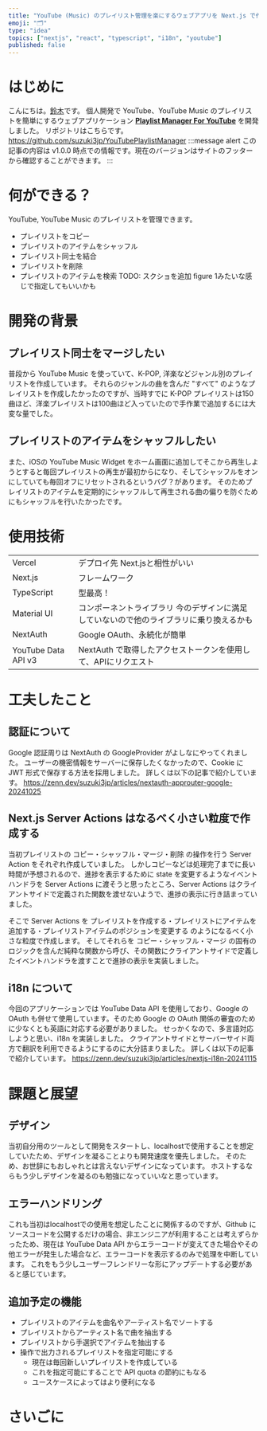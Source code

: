 ```yaml
---
title: "YouTube (Music) のプレイリスト管理を楽にするウェブアプリを Next.js で作った"
emoji: "🗂"
type: "idea"
topics: ["nextjs", "react", "typescript", "i18n", "youtube"]
published: false
---
```

# はじめに
こんにちは。[鈴木](https://github.com/suzuki3jp)です。
個人開発で YouTube、YouTube Music のプレイリストを簡単にするウェブアプリケーション [**Playlist Manager For YouTube**](https://pmfy.suzuki3.jp) を開発しました。
リポジトリはこちらです。
https://github.com/suzuki3jp/YouTubePlaylistManager
:::message alert
この記事の内容は v1.0.0 時点での情報です。現在のバージョンはサイトのフッターから確認することができます。
:::

# 何ができる？
YouTube, YouTube Music のプレイリストを管理できます。
- プレイリストをコピー
- プレイリストのアイテムをシャッフル
- プレイリスト同士を結合
- プレイリストを削除
- プレイリストのアイテムを検索
TODO: スクショを追加 figure 1みたいな感じで指定してもいいかも

# 開発の背景
## プレイリスト同士をマージしたい
普段から YouTube Music を使っていて、K-POP, 洋楽などジャンル別のプレイリストを作成しています。
それらのジャンルの曲を含んだ "すべて" のようなプレイリストを作成したかったのですが、当時すでに K-POP プレイリストは150曲ほど、洋楽プレイリストは100曲ほど入っていたので手作業で追加するには大変な量でした。
## プレイリストのアイテムをシャッフルしたい
また、iOSの YouTube Music Widget をホーム画面に追加してそこから再生しようとすると毎回プレイリストの再生が最初からになり、そしてシャッフルをオンにしていても毎回オフにリセットされるというバグ？があります。
そのためプレイリストのアイテムを定期的にシャッフルして再生される曲の偏りを防ぐためにもシャッフルを行いたかったです。

# 使用技術
|  |  |
| ---- | ---- |
| Vercel | デプロイ先 Next.jsと相性がいい |
| Next.js | フレームワーク |
| TypeScript | 型最高！ |
| Material UI | コンポーネントライブラリ 今のデザインに満足していないので他のライブラリに乗り換えるかも |
| NextAuth | Google OAuth、永続化が簡単 |
| YouTube Data API v3 | NextAuth で取得したアクセストークンを使用して、APIにリクエスト |

# 工夫したこと
## 認証について
Google 認証周りは NextAuth の GoogleProvider がよしなにやってくれました。
ユーザーの機密情報をサーバーに保存したくなかったので、Cookie に JWT 形式で保存する方法を採用しました。
詳しくは以下の記事で紹介しています。
https://zenn.dev/suzuki3jp/articles/nextauth-approuter-google-20241025

##  Next.js Server Actions はなるべく小さい粒度で作成する
当初プレイリストの コピー・シャッフル・マージ・削除 の操作を行う Server Action をそれぞれ作成していました。
しかしコピーなどは処理完了までに長い時間が予想されるので、進捗を表示するために state を変更するようなイベントハンドラを Server Actions に渡そうと思ったところ、Server Actions はクライアントサイドで定義された関数を渡せないようで、進捗の表示に行き詰まっていました。

そこで Server Actions を プレイリストを作成する・プレイリストにアイテムを追加する・プレイリストアイテムのポジションを変更する のようになるべく小さな粒度で作成します。
そしてそれらを コピー・シャッフル・マージ の固有のロジックを含んだ純粋な関数から呼び、その関数にクライアントサイドで定義したイベントハンドラを渡すことで進捗の表示を実装しました。

## i18n について
今回のアプリケーションでは YouTube Data API を使用しており、Google の OAuth も併せて使用しています。そのため Google の OAuth 関係の審査のために少なくとも英語に対応する必要がありました。
せっかくなので、多言語対応しようと思い、i18n を実装しました。
クライアントサイドとサーバーサイド両方で翻訳を利用できるようにするのに大分詰まりました。
詳しくは以下の記事で紹介しています。
https://zenn.dev/suzuki3jp/articles/nextjs-i18n-20241115

# 課題と展望
## デザイン
当初自分用のツールとして開発をスタートし、localhostで使用することを想定していたため、デザインを凝ることよりも開発速度を優先しました。
そのため、お世辞にもおしゃれとは言えないデザインになっています。
ホストするならもう少しデザインを凝るのも勉強になっていいなと思っています。

## エラーハンドリング
これも当初はlocalhostでの使用を想定したことに関係するのですが、Github にソースコードを公開するだけの場合、非エンジニアが利用することは考えずらかったため、現在は YouTube Data API からエラーコードが変えてきた場合やその他エラーが発生した場合など、エラーコードを表示するのみで処理を中断しています。
これをもう少しユーザーフレンドリーな形にアップデートする必要があると感じています。

## 追加予定の機能
- プレイリストのアイテムを曲名やアーティスト名でソートする
- プレイリストからアーティスト名で曲を抽出する
- プレイリストから手選択でアイテムを抽出する
- 操作で出力されるプレイリストを指定可能にする
  - 現在は毎回新しいプレイリストを作成している
  - これを指定可能にすることで API quota の節約にもなる
  - ユースケースによってはより便利になる

# さいごに
